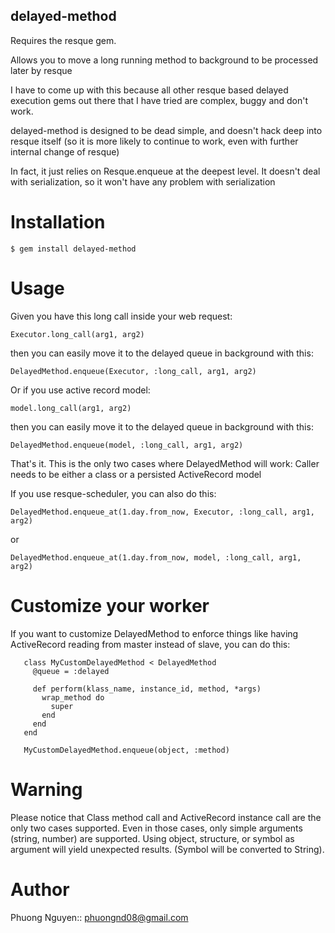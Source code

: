 delayed-method
---------------

Requires the resque gem.

Allows you to move a long running method to background to be processed later by resque

I have to come up with this because all other resque based delayed execution gems out there that I have tried are complex, buggy and don't work.

delayed-method is designed to be dead simple, and doesn't hack deep into resque itself (so it is more likely to continue to work, even with further internal change of resque)

In fact, it just relies on Resque.enqueue at the deepest level. It doesn't deal with serialization, so it won't have any problem with serialization

Installation
============

    $ gem install delayed-method


Usage
============

  Given you have this long call inside your web request:

    Executor.long_call(arg1, arg2)

  then you can easily move it to the delayed queue in background with this:

    DelayedMethod.enqueue(Executor, :long_call, arg1, arg2)

  Or if you use active record model:

    model.long_call(arg1, arg2)

  then you can easily move it to the delayed queue in background with this:

    DelayedMethod.enqueue(model, :long_call, arg1, arg2)

That's it. This is the only two cases where DelayedMethod will work: Caller
needs to be either a class or a persisted ActiveRecord model

If you use resque-scheduler, you can also do this:

    DelayedMethod.enqueue_at(1.day.from_now, Executor, :long_call, arg1, arg2)

or

    DelayedMethod.enqueue_at(1.day.from_now, model, :long_call, arg1, arg2)

Customize your worker
=====================

If you want to customize DelayedMethod to enforce things like having
ActiveRecord reading from master instead of slave, you can do this:

```
   class MyCustomDelayedMethod < DelayedMethod
     @queue = :delayed

     def perform(klass_name, instance_id, method, *args)
       wrap_method do
         super
       end
     end
   end

   MyCustomDelayedMethod.enqueue(object, :method)
```


Warning
===========

Please notice that Class method call and ActiveRecord instance call are the only two cases supported.
Even in those cases, only simple arguments (string, number) are supported.
Using object, structure, or symbol as argument will yield unexpected results. (Symbol will be converted to String).

Author
=====

Phuong Nguyen:: phuongnd08@gmail.com
